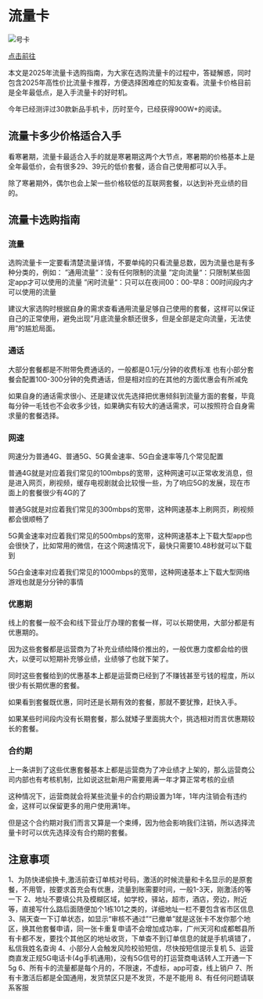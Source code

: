 
# 流量卡

![号卡](https://nav.programnotes.cn/images/haoka/haoka1.jpg)

[点击前往](https://h5.lot-ml.com/ProductEn/Index/38a51af190afbde1)

本文是2025年流量卡选购指南，为大家在选购流量卡的过程中，答疑解惑，同时包含2025年高性价比流量卡推荐，方便选择困难症的知友查看。流量卡价格目前是全年最低点，是入手流量卡的好时机。

今年已经测评过30款新品手机卡，历时至今，已经获得900W+的阅读。

## 流量卡多少价格适合入手
看寒暑期，流量卡最适合入手的就是寒暑期这两个大节点，寒暑期的价格基本上是全年最低价，会有很多29、39元的低价套餐，适合自己使用都可以入手。

除了寒暑期外，偶尔也会上架一些价格较低的互联网套餐，以达到补充业绩的目的。

## 流量卡选购指南

### 流量

选购流量卡一定要看清楚流量详情，不要单纯的只看流量总数，因为流量也是有多种分类的，例如：
”通用流量“：没有任何限制的流量
”定向流量“：只限制某些固定app才可以使用的流量
”闲时流量“：只可以在夜间00：00-早8：00时间段内才可以使用的流量

建议大家选购时根据自身的需求查看通用流量足够自己使用的套餐，这样可以保证自己的正常使用，避免出现”月底流量余额还很多，但是全部是定向流量，无法使用”的尴尬局面。

### 通话

大部分套餐都是不附带免费通话的，一般都是0.1元/分钟的收费标准
也有小部分套餐会配置100-300分钟的免费通话，但是相对应的在其他的方面优惠会有所减免

如果自身的通话需求很小、还是建议优先选择把优惠倾斜到流量方面的套餐，毕竟每分钟一毛钱也不会收多少钱，如果确实有较大的通话需求，可以按照符合自身需求量的套餐选择。

### 网速

网速分为普通4G、普通5G、5G黄金速率、5G白金速率等几个常见配置

普通4G就是对应着我们常见的100mbps的宽带，这种网速可以正常收发消息，但是进入网页，刷视频，缓存电视剧就会比较慢一些，为了响应5G的发展，现在市面上的套餐很少有4G的了

普通5G就是对应着我们常见的300mbps的宽带，这种网速基本上刷网页，刷视频都会很顺畅了

5G黄金速率对应着我们常见的500mbps的宽带，这种网速基本上下载大型app也会很快了，比如常用的微信，在这个网速情况下，最快只需要10.48秒就可以下载到

5G白金速率对应着我们常见的1000mbps的宽带，这种网速基本上下载大型网络游戏也就是分分钟的事情

### 优惠期

线上的套餐一般不会和线下营业厅办理的套餐一样，可以长期使用，大部分都是有优惠期的。

因为这些套餐都是运营商为了补充业绩给降价推出的，一般优惠力度都会给的很大，以便可以短期补充够业绩，业绩够了也就下架了。

同时这些套餐给到的优惠基本上都是运营商已经到了不赚钱甚至亏钱的程度，所以很少有长期优惠的套餐。

如果看到套餐既优惠，同时还是长期有效的套餐，那就不要犹豫，赶快入手。

如果某些时间段内没有长期套餐，那么就矮子里面挑大个，挑选相对而言优惠期较长的套餐。


### 合约期

上一条讲到了这些优惠套餐基本上都是运营商为了冲业绩才上架的，那么运营商公司内部也有考核机制，比如说这批新用户需要用满一年才算正常考核的业绩

这种情况下，运营商就会将某些流量卡的合约期设置为1年，1年内注销会有违约金，这样可以保留更多的用户使用满1年。

但是这个合约期对我们而言又算是一个束缚，因为他会影响我们注销，所以选择流量卡时可以优先选择没有合约期的套餐。

## 注意事项

1、为防快递偷换卡,激活前查订单核对号码，激活的时候流量和卡名显示的是原套餐，不用管，按要求首充会有优惠，流量到账需要时间，一般1-3天，刚激活的等一下
2、地址不要填公共及模糊区域，如学校，驿站，超市，酒店，旁边，附近等，直接写什么路后面随便加个1栋101之类的，详细地址一栏不要包含省市区信息
3、隔天查一下订单状态，如显示“审核不通过”“已撤单”就是这张卡不发你那个地区，换其他套餐申请，同一张卡重复申请不会增加成功率，广州天河和成都郫县所有卡都不发，要找个其他区的地址收货，下单查不到订单信息的就是手机填错了，私信我姓名查询
4、小部分人会触发风险校验短信，尽快按短信提示复机
5、运营商直发正规5G电话卡(4g手机通用)，没有5G信号的打运营商电话转人工开通一下5g
6、所有卡的流量都是每个月的，不限速，不虚标，app可查，线上销户
7、所有卡激活后都是全国通用，发货禁区只是不发货，不是不能用
8、有任何问题请联系客服
